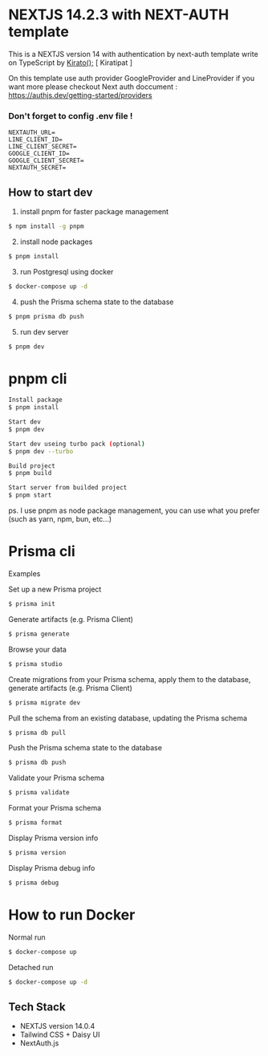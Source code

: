 # NEXTJS 14.2.3 with NEXT-AUTH template

This is a NEXTJS version 14 with authentication by next-auth template write on TypeScript by <a href="https://www.linkedin.com/in/kiratipat/">Kirato();</a> [ Kiratipat ]

On this template use auth provider GoogleProvider and LineProvider if you want more please checkout Next auth doccument : https://authjs.dev/getting-started/providers

### Don't forget to config .env file !

```.env
NEXTAUTH_URL=
LINE_CLIENT_ID=
LINE_CLIENT_SECRET=
GOOGLE_CLIENT_ID=
GOOGLE_CLIENT_SECRET=
NEXTAUTH_SECRET=
```

## How to start dev

1. install pnpm for faster package management

```bash
$ npm install -g pnpm
```

2. install node packages

```bash
$ pnpm install
```

3. run Postgresql using docker

```bash
$ docker-compose up -d
```

4. push the Prisma schema state to the database

```bash
$ pnpm prisma db push
```

5. run dev server

```bash
$ pnpm dev
```

# pnpm cli

```bash
Install package
$ pnpm install

Start dev
$ pnpm dev

Start dev useing turbo pack (optional)
$ pnpm dev --turbo

Build project
$ pnpm build

Start server from builded project
$ pnpm start
```

ps. I use pnpm as node package management, you can use what you prefer (such as yarn, npm, bun, etc...)

# Prisma cli

Examples

Set up a new Prisma project

```bash
$ prisma init
```

Generate artifacts (e.g. Prisma Client)

```bash
$ prisma generate
```

Browse your data

```bash
$ prisma studio
```

Create migrations from your Prisma schema, apply them to the database, generate artifacts (e.g. Prisma Client)

```bash
$ prisma migrate dev
```

Pull the schema from an existing database, updating the Prisma schema

```bash
$ prisma db pull
```

Push the Prisma schema state to the database

```bash
$ prisma db push
```

Validate your Prisma schema

```bash
$ prisma validate
```

Format your Prisma schema

```bash
$ prisma format
```

Display Prisma version info

```bash
$ prisma version
```

Display Prisma debug info

```bash
$ prisma debug
```

# How to run Docker

Normal run

```bash
$ docker-compose up
```

Detached run

```bash
$ docker-compose up -d
```

## Tech Stack

- NEXTJS version 14.0.4
- Tailwind CSS + Daisy UI
- NextAuth.js
